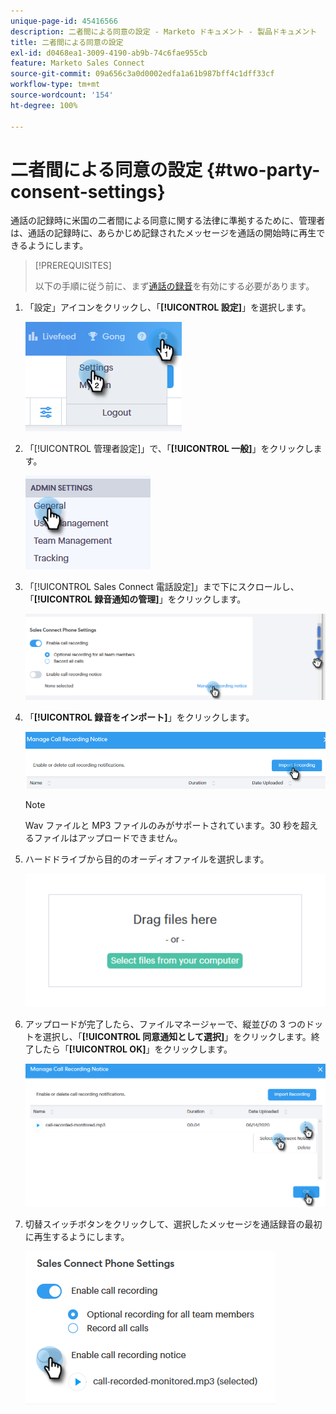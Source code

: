 ```yaml
---
unique-page-id: 45416566
description: 二者間による同意の設定 - Marketo ドキュメント - 製品ドキュメント
title: 二者間による同意の設定
exl-id: d0468ea1-3009-4190-ab9b-74c6fae955cb
feature: Marketo Sales Connect
source-git-commit: 09a656c3a0d0002edfa1a61b987bff4c1dff33cf
workflow-type: tm+mt
source-wordcount: '154'
ht-degree: 100%

---
```


# 二者間による同意の設定 {#two-party-consent-settings}

通話の記録時に米国の二者間による同意に関する法律に準拠するために、管理者は、通話の記録時に、あらかじめ記録されたメッセージを通話の開始時に再生できるようにします。

>[!PREREQUISITES]
>
>以下の手順に従う前に、まず[通話の録音](/help/marketo/product-docs/marketo-sales-connect/phone/enable-call-recording.md)を有効にする必要があります。

1. 「設定」アイコンをクリックし、「**[!UICONTROL 設定]**」を選択します。

   ![](assets/one-1.png)

1. 「[!UICONTROL 管理者設定]」で、「**[!UICONTROL 一般]**」をクリックします。

   ![](assets/two-1.png)

1. 「[!UICONTROL Sales Connect 電話設定]」まで下にスクロールし、「**[!UICONTROL 録音通知の管理]**」をクリックします。

   ![](assets/three-1.png)

1. 「**[!UICONTROL 録音をインポート]**」をクリックします。

   ![](assets/four-1.png)

   >[!NOTE]
   >
   >Wav ファイルと MP3 ファイルのみがサポートされています。30 秒を超えるファイルはアップロードできません。

1. ハードドライブから目的のオーディオファイルを選択します。

   ![](assets/five.png)

1. アップロードが完了したら、ファイルマネージャーで、縦並びの 3 つのドットを選択し、「**[!UICONTROL 同意通知として選択]**」をクリックします。終了したら「**[!UICONTROL OK]**」をクリックします。

   ![](assets/six.png)

1. 切替スイッチボタンをクリックして、選択したメッセージを通話録音の最初に再生するようにします。

   ![](assets/seven.png)
